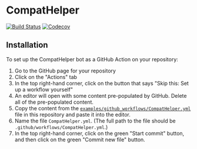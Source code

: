 # CompatHelper

[![Build Status](https://travis-ci.com/bcbi/CompatHelper.jl.svg?branch=master)](https://travis-ci.com/bcbi/CompatHelper.jl)
[![Codecov](https://codecov.io/gh/bcbi/CompatHelper.jl/branch/master/graph/badge.svg)](https://codecov.io/gh/bcbi/CompatHelper.jl)

## Installation

To set up the CompatHelper bot as a GitHub Action on your repository:
1. Go to the GitHub page for your repository
2. Click on the "Actions" tab
3. In the top right-hand corner, click on the button that says "Skip this: Set up a workflow yourself"
4. An editor will open with some content pre-populated by GitHub. Delete all of the pre-populated content.
5. Copy the content from the [`examples/github_workflows/CompatHelper.yml`](examples/github_workflows/CompatHelper.yml) file in this repository and paste it into the editor.
6. Name the file `CompatHelper.yml`. (The full path to the file should be `.github/workflows/CompatHelper.yml`.)
7. In the top right-hand corner, click on the green "Start commit" button, and then click on the green "Commit new file" button.
